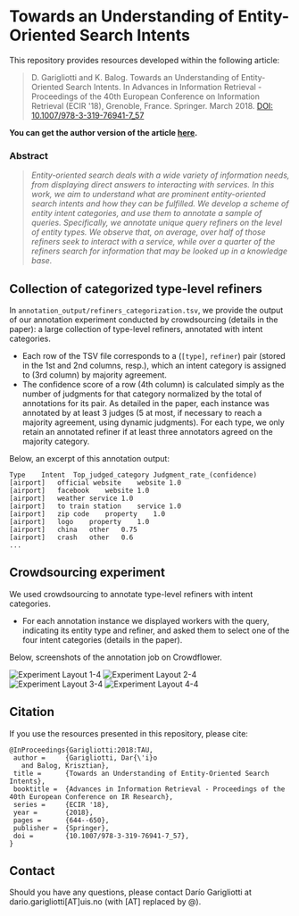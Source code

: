 # Towards an Understanding of Entity-Oriented Search Intents

This repository provides resources developed within the following article:

> D. Garigliotti and K. Balog. Towards an Understanding of Entity-Oriented Search Intents. In Advances in Information Retrieval - Proceedings of the 40th European Conference on Information Retrieval (ECIR '18), Grenoble, France. Springer. March 2018. [DOI: 10.1007/978-3-319-76941-7_57](https://link.springer.com/chapter/10.1007/978-3-319-76941-7_57)

**You can get the author version of the article [here](https://arxiv.org/abs/1802.08010).**

### Abstract

> *Entity-oriented search deals with a wide variety of information needs, from displaying direct answers to interacting with services. In this work, we aim to understand what are prominent entity-oriented search intents and how they can be fulfilled. We develop a scheme of entity intent categories, and use them to annotate a sample of queries. Specifically, we annotate unique query refiners on the level of entity types. We observe that, on average, over half of those refiners seek to interact with a service, while over a quarter of the refiners search for information that may be looked up in a knowledge base.* 


## Collection of categorized type-level refiners

In `annotation_output/refiners_categorization.tsv`, we provide the output of our annotation experiment conducted by crowdsourcing (details in the paper): a large collection of type-level refiners, annotated with intent categories.

  - Each row of the TSV file corresponds to a (`[type]`, `refiner`) pair (stored in the 1st and 2nd columns, resp.), which an intent category is assigned to (3rd column) by majority agreement.
  - The confidence score of a row (4th column) is calculated simply as the number of judgments for that category normalized by the total of annotations for its pair. As detailed in the paper, each instance was annotated by at least 3 judges (5 at most, if necessary to reach a majority agreement, using dynamic judgments). For each type, we only retain an annotated refiner if at least three annotators agreed on the majority category.

Below, an excerpt of this annotation output:

```
Type	Intent	Top_judged_category	Judgment_rate_(confidence)
[airport]	official website	website	1.0
[airport]	facebook	website	1.0
[airport]	weather	service	1.0
[airport]	to train station	service	1.0
[airport]	zip code	property	1.0
[airport]	logo	property	1.0
[airport]	china	other	0.75
[airport]	crash	other	0.6
...
```

## Crowdsourcing experiment

We used crowdsourcing to annotate type-level refiners with intent categories. 

  - For each annotation instance we displayed workers with the query, indicating its entity type and refiner, and asked them to select one of the four intent categories (details in the paper).

Below, screenshots of the annotation job on Crowdflower.

![Experiment Layout 1-4](https://github.com/iai-group/ecir2018-intents/blob/master/images/exp_layout_1-4.png)
![Experiment Layout 2-4](https://github.com/iai-group/ecir2018-intents/blob/master/images/exp_layout_2-4.png)
![Experiment Layout 3-4](https://github.com/iai-group/ecir2018-intents/blob/master/images/exp_layout_3-4.png)
![Experiment Layout 4-4](https://github.com/iai-group/ecir2018-intents/blob/master/images/exp_layout_4-4.png)


## Citation

If you use the resources presented in this repository, please cite:

```
@InProceedings{Garigliotti:2018:TAU,
 author =     {Garigliotti, Dar{\'i}o
   and Balog, Krisztian},
 title =      {Towards an Understanding of Entity-Oriented Search Intents},
 booktitle =  {Advances in Information Retrieval - Proceedings of the 40th European Conference on IR Research},
 series =     {ECIR '18},
 year =       {2018},
 pages =      {644--650},
 publisher =  {Springer},
 doi =        {10.1007/978-3-319-76941-7_57},
}
```


## Contact

Should you have any questions, please contact Darío Garigliotti at dario.garigliotti[AT]uis.no (with [AT] replaced by @).

